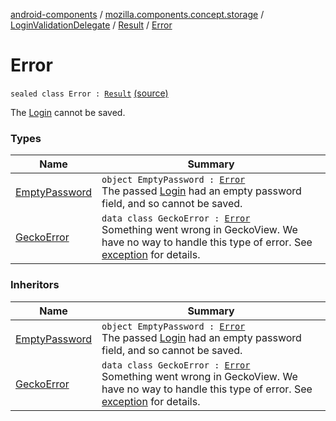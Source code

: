 [android-components](../../../../index.md) / [mozilla.components.concept.storage](../../../index.md) / [LoginValidationDelegate](../../index.md) / [Result](../index.md) / [Error](./index.md)

# Error

`sealed class Error : `[`Result`](../index.md) [(source)](https://github.com/mozilla-mobile/android-components/blob/master/components/concept/storage/src/main/java/mozilla/components/concept/storage/LoginsStorage.kt#L72)

The [Login](../../../-login/index.md) cannot be saved.

### Types

| Name | Summary |
|---|---|
| [EmptyPassword](-empty-password.md) | `object EmptyPassword : `[`Error`](./index.md)<br>The passed [Login](../../../-login/index.md) had an empty password field, and so cannot be saved. |
| [GeckoError](-gecko-error/index.md) | `data class GeckoError : `[`Error`](./index.md)<br>Something went wrong in GeckoView. We have no way to handle this type of error. See [exception](-gecko-error/exception.md) for details. |

### Inheritors

| Name | Summary |
|---|---|
| [EmptyPassword](-empty-password.md) | `object EmptyPassword : `[`Error`](./index.md)<br>The passed [Login](../../../-login/index.md) had an empty password field, and so cannot be saved. |
| [GeckoError](-gecko-error/index.md) | `data class GeckoError : `[`Error`](./index.md)<br>Something went wrong in GeckoView. We have no way to handle this type of error. See [exception](-gecko-error/exception.md) for details. |
